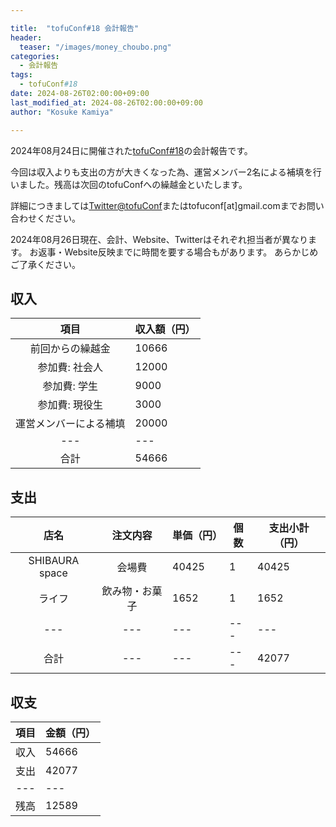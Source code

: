 ```yaml
---

title:  "tofuConf#18 会計報告"
header:
  teaser: "/images/money_choubo.png"
categories:
  - 会計報告
tags:
  - tofuConf#18
date: 2024-08-26T02:00:00+09:00
last_modified_at: 2024-08-26T02:00:00+09:00
author: "Kosuke Kamiya"

---
```


2024年08月24日に開催された[tofuConf#18](/2024-07-22/18th-tofuconf-general.html)の会計報告です。

今回は収入よりも支出の方が大きくなった為、運営メンバー2名による補填を行いました。残高は次回のtofuConfへの繰越金といたします。

詳細につきましては[Twitter@tofuConf](https://twitter.com/tofuconf)またはtofuconf[at]gmail.comまでお問い合わせください。

2024年08月26日現在、会計、Website、Twitterはそれぞれ担当者が異なります。
お返事・Website反映までに時間を要する場合もがあります。
あらかじめご了承ください。

## 収入

|	項目	|	収入額（円）	|
|:---:|---|
| 前回からの繰越金 | 10666 |
| 参加費: 社会人 | 12000 |
| 参加費: 学生 | 9000 |
| 参加費: 現役生 | 3000 |
| 運営メンバーによる補填 | 20000 |
|---|---|
| 合計 | 54666 |

## 支出

|	店名	|	注文内容	|	単価（円）	|	個数	|	支出小計（円）	|
|:---:|:---:|---|---|---|
| SHIBAURA space | 会場費 | 40425 | 1 | 40425 |
| ライフ | 飲み物・お菓子 | 1652 | 1 | 1652 |
|---|---|---|---|---|
| 合計 |---|---|---| 42077 |


## 収支

| 項目 | 金額（円） |
|:---:|---|
| 収入 | 54666 |
| 支出 | 42077 |
|---|---|
| 残高 | 12589 |

<style type="text/css">
<!--
table {
  width:auto;
  margin-left:auto;
  margin-right:auto;
}
-->
</style>
